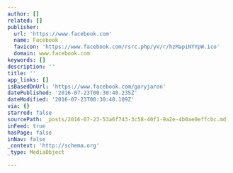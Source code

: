 ```yaml
---
author: []
related: []
publisher:
  url: 'https://www.facebook.com'
  name: Facebook
  favicon: 'https://www.facebook.com/rsrc.php/yV/r/hzMapiNYYpW.ico'
  domain: www.facebook.com
keywords: []
description: ''
title: ''
app_links: []
isBasedOnUrl: 'https://www.facebook.com/garyjaron'
datePublished: '2016-07-23T00:30:40.235Z'
dateModified: '2016-07-23T00:30:40.109Z'
via: {}
starred: false
sourcePath: _posts/2016-07-23-53a6f743-3c58-40f1-9a2e-4b0ae0effcbc.md
inFeed: true
hasPage: false
inNav: false
_context: 'http://schema.org'
_type: MediaObject

---
```


